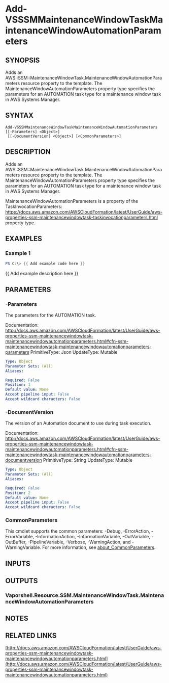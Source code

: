 # Add-VSSSMMaintenanceWindowTaskMaintenanceWindowAutomationParameters

## SYNOPSIS
Adds an AWS::SSM::MaintenanceWindowTask.MaintenanceWindowAutomationParameters resource property to the template.
The MaintenanceWindowAutomationParameters property type specifies the parameters for an AUTOMATION task type for a maintenance window task in AWS Systems Manager.

## SYNTAX

```
Add-VSSSMMaintenanceWindowTaskMaintenanceWindowAutomationParameters [[-Parameters] <Object>]
 [[-DocumentVersion] <Object>] [<CommonParameters>]
```

## DESCRIPTION
Adds an AWS::SSM::MaintenanceWindowTask.MaintenanceWindowAutomationParameters resource property to the template.
The MaintenanceWindowAutomationParameters property type specifies the parameters for an AUTOMATION task type for a maintenance window task in AWS Systems Manager.

MaintenanceWindowAutomationParameters is a property of the TaskInvocationParameters: https://docs.aws.amazon.com/AWSCloudFormation/latest/UserGuide/aws-properties-ssm-maintenancewindowtask-taskinvocationparameters.html property type.

## EXAMPLES

### Example 1
```powershell
PS C:\> {{ Add example code here }}
```

{{ Add example description here }}

## PARAMETERS

### -Parameters
The parameters for the AUTOMATION task.

Documentation: http://docs.aws.amazon.com/AWSCloudFormation/latest/UserGuide/aws-properties-ssm-maintenancewindowtask-maintenancewindowautomationparameters.html#cfn-ssm-maintenancewindowtask-maintenancewindowautomationparameters-parameters
PrimitiveType: Json
UpdateType: Mutable

```yaml
Type: Object
Parameter Sets: (All)
Aliases:

Required: False
Position: 1
Default value: None
Accept pipeline input: False
Accept wildcard characters: False
```

### -DocumentVersion
The version of an Automation document to use during task execution.

Documentation: http://docs.aws.amazon.com/AWSCloudFormation/latest/UserGuide/aws-properties-ssm-maintenancewindowtask-maintenancewindowautomationparameters.html#cfn-ssm-maintenancewindowtask-maintenancewindowautomationparameters-documentversion
PrimitiveType: String
UpdateType: Mutable

```yaml
Type: Object
Parameter Sets: (All)
Aliases:

Required: False
Position: 2
Default value: None
Accept pipeline input: False
Accept wildcard characters: False
```

### CommonParameters
This cmdlet supports the common parameters: -Debug, -ErrorAction, -ErrorVariable, -InformationAction, -InformationVariable, -OutVariable, -OutBuffer, -PipelineVariable, -Verbose, -WarningAction, and -WarningVariable. For more information, see [about_CommonParameters](http://go.microsoft.com/fwlink/?LinkID=113216).

## INPUTS

## OUTPUTS

### Vaporshell.Resource.SSM.MaintenanceWindowTask.MaintenanceWindowAutomationParameters
## NOTES

## RELATED LINKS

[http://docs.aws.amazon.com/AWSCloudFormation/latest/UserGuide/aws-properties-ssm-maintenancewindowtask-maintenancewindowautomationparameters.html](http://docs.aws.amazon.com/AWSCloudFormation/latest/UserGuide/aws-properties-ssm-maintenancewindowtask-maintenancewindowautomationparameters.html)

